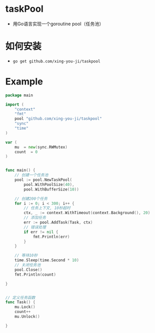 # taskPool
* 用Go语言实现一个goroutine pool（任务池）

# 如何安装
* `go get github.com/xing-you-ji/taskpool`


# Example
```go
package main

import (
	"context"
	"fmt"
	pool "github.com/xing-you-ji/taskpool"
	"sync"
	"time"
)

var (
	mu  = new(sync.RWMutex)
	count  = 0
)


func main() {
	// 创建一个任务池
	pool := pool.NewTaskPool(
		pool.WithPoolSize(40),
		pool.WithBufferSize(10))

	// 创建200个任务
	for i := 0; i < 300; i++ {
		// 任务上下文, 10秒超时
		ctx, _ := context.WithTimeout(context.Background(), 20)
		// 添加任务
		err := pool.AddTask(Task, ctx)
		// 错误处理
		if err != nil {
			fmt.Println(err)
		}
	}

	// 等待10秒
	time.Sleep(time.Second * 10)
	// 关闭任务池
	pool.Close()
	fmt.Println(count)

}


// 定义任务函数
func Task() {
	mu.Lock()
	count++
	mu.Unlock()

}
```